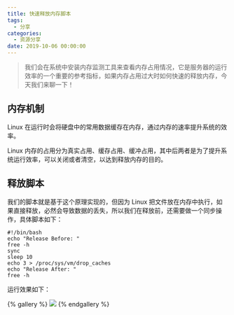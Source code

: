 ```yaml
---
title: 快速释放内存脚本
tags:
  - 分享
categories:
  - 资源分享
date: 2019-10-06 00:00:00
---
```


> 我们会在系统中安装内存监测工具来查看内存占用情况，它是服务器的运行效率的一个重要的参考指标，如果内存占用过大时如何快速的释放内存，今天我们来聊一下！

<!-- more -->

## 内存机制

Linux 在运行时会将硬盘中的常用数据缓存在内存，通过内存的速率提升系统的效率。

Linux 内存的占用分为真实占用、缓存占用、缓冲占用，其中后两者是为了提升系统运行效率，可以关闭或者清空，以达到释放内存的目的。

## 释放脚本

我们的脚本就是基于这个原理实现的，但因为 Linux 把文件放在内存中执行，如果直接释放，必然会导致数据的丢失，所以我们在释放前，还需要做一个同步操作，具体脚本如下：

```
#!/bin/bash
echo "Release Before: "
free -h
sync
sleep 10
echo 3 > /proc/sys/vm/drop_caches
echo "Release After: "
free -h
```

运行效果如下：

{% gallery %}
![](https://cdn.dusays.com/2019/10/89-1.jpg/1)
{% endgallery %}